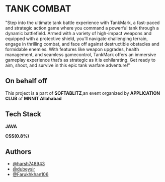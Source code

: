 # TANK COMBAT

"Step into the ultimate tank battle experience with TankMark, a fast-paced and strategic action game where you command a powerful tank through a dynamic battlefield. Armed with a variety of high-impact weapons and equipped with a protective shield, you’ll navigate challenging terrain, engage in thrilling combat, and face off against destructible obstacles and formidable enemies. With features like weapon upgrades, health management, and seamless gamecontrol, TankMark offers an immersive gameplay experience that’s as strategic as it is exhilarating. Get ready to aim, shoot, and survive in this epic tank warfare adventure!"

## On behalf off

This project is a part of **SOFTABLITZ**,an event organized by **APPLICATION CLUB** of **MNNIT Allahabad** 
## Tech Stack

**JAVA**

**CSS(0.8%)**


## Authors

- [@harsh748943](https://github.com/harsh748943)
- [@dubeysir](https://github.com/dubeysir)
- [@Farukhkhan106](https://github.com/Farukhkhan106)





